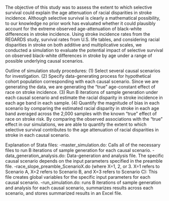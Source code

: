 The objective of this study was to assess the extent to which selective survival could explain the age attenuation of racial disparities in stroke incidence. Although selective survival is clearly a mathematical possibility, to our knowledge no prior work has evaluated whether it could plausibly account for the extreme observed age-attenuation of black-white differences in stroke incidence. Using stroke incidence rates from the REGARDS study, survival rates from U.S. life tables, and considering racial disparities in stroke on both additive and multiplicative scales, we conducted a simulation to evaluate the potential impact of selective survival on observed black-white differences in stroke by age under a range of possible underlying causal scenarios.

Outline of simulation study procedures:
(1) Select several causal scenarios for investigation.
(2) Specify data-generating process for hypothetical cohort population corresponding with each causal scenario. Since we are generating the data, we are generating the “true” age-constant effect of race on stroke incidence. 
(3) Run B iterations of sample generation under each causal scenario and estimate the racial disparity in stroke incidence in each age band in each sample. 
(4) Quantify the magnitude of bias in each scenario by comparing the estimated racial disparity in stroke in each age band averaged across the 2,000 samples with the known “true” effect of race on stroke risk. By comparing the observed associations with the “true” effect in our simulations, we are able to quantify the extent to which selective survival contributes to the age attenuation of racial disparities in stroke in each causal scenario.

Explanation of Stata files:
-master_simulation.do: Calls all of the necessary files to run B iterations of sample generation for each causal scenario. 
-data_generation_analysis.do: Data-generation and analysis file. The specific causal scenario depends on the input parameters specified in the preamble file.
-race_slope_preamble_ScenarioX.do (where X=1, 2, or 3. X=1 refers to Scenario A, X=2 refers to Scenario B, and X=3 refers to Scenario C): This file creates global variables for the specific input parameters for each causal scenario.
-run_simulation.do: runs B iterations of sample generation and analysis for each causal scenario, summarizes results across each scenario, and stores summarized results in an Excel file. 
